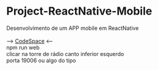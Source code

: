 # Project-ReactNative-Mobile
Desenvolvimento de um APP mobile em ReactNative
<br>
<br>
--> [CodeSpace](https://github.com/codespaces/glowing-barnacle-g69vwx6x99g2vxvp) <--
<br>
npm run web
<br>
clicar na torre de rádio canto inferior esquerdo
<br>
porta 19006 ou algo do tipo
<br>